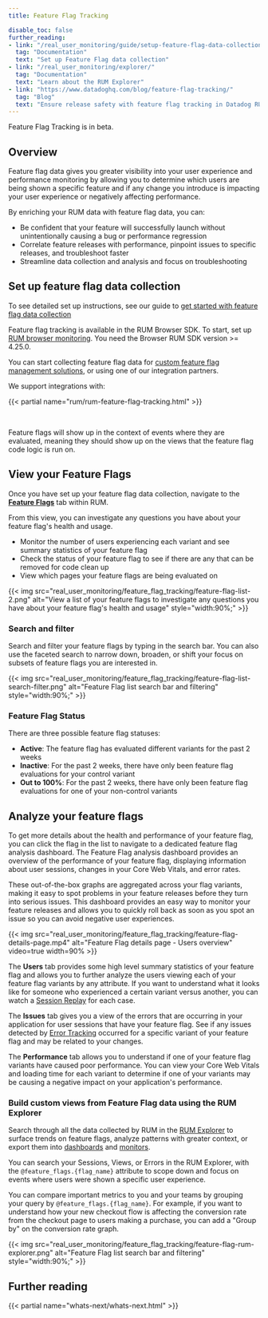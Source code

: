 ```yaml
---
title: Feature Flag Tracking

disable_toc: false
further_reading:
- link: "/real_user_monitoring/guide/setup-feature-flag-data-collection/"
  tag: "Documentation"
  text: "Set up Feature Flag data collection"
- link: "/real_user_monitoring/explorer/"
  tag: "Documentation"
  text: "Learn about the RUM Explorer"
- link: "https://www.datadoghq.com/blog/feature-flag-tracking/"
  tag: "Blog"
  text: "Ensure release safety with feature flag tracking in Datadog RUM"
---
```


<div class="alert alert-warning">
    Feature Flag Tracking is in beta.
</div>

## Overview

Feature flag data gives you greater visibility into your user experience and performance monitoring by allowing you to determine which users are being shown a specific feature and if any change you introduce is impacting your user experience or negatively affecting performance.

By enriching your RUM data with feature flag data, you can:
- Be confident that your feature will successfully launch without unintentionally causing a bug or performance regression
- Correlate feature releases with performance, pinpoint issues to specific releases, and troubleshoot faster
- Streamline data collection and analysis and focus on troubleshooting

## Set up feature flag data collection

To see detailed set up instructions, see our guide to [get started with feature flag data collection][1]

Feature flag tracking is available in the RUM Browser SDK. To start, set up [RUM browser monitoring][2]. You need the Browser RUM SDK version >= 4.25.0.

You can start collecting feature flag data for [custom feature flag management solutions][3], or using one of our integration partners.

We support integrations with:

{{< partial name="rum/rum-feature-flag-tracking.html" >}}

</br>

Feature flags will show up in the context of events where they are evaluated, meaning they should show up on the views that the feature flag code logic is run on.

## View your Feature Flags

Once you have set up your feature flag data collection, navigate to the [**Feature Flags**][4] tab within RUM.

From this view, you can investigate any questions you have about your feature flag's health and usage.
- Monitor the number of users experiencing each variant and see summary statistics of your feature flag
- Check the status of your feature flag to see if there are any that can be removed for code clean up
- View which pages your feature flags are being evaluated on

{{< img src="real_user_monitoring/feature_flag_tracking/feature-flag-list-2.png" alt="View a list of your feature flags to investigate any questions you have about your feature flag's health and usage" style="width:90%;" >}}


### Search and filter
Search and filter your feature flags by typing in the search bar. You can also use the faceted search to narrow down, broaden, or shift your focus on subsets of feature flags you are interested in.

{{< img src="real_user_monitoring/feature_flag_tracking/feature-flag-list-search-filter.png" alt="Feature Flag list search bar and filtering" style="width:90%;" >}}

### Feature Flag Status
There are three possible feature flag statuses:
- **Active**: The feature flag has evaluated different variants for the past 2 weeks
- **Inactive**: For the past 2 weeks, there have only been feature flag evaluations for your control variant
- **Out to 100%**: For the past 2 weeks, there have only been feature flag evaluations for one of your non-control variants

## Analyze your feature flags
To get more details about the health and performance of your feature flag, you can click the flag in the list to navigate to a dedicated feature flag analysis dashboard. The Feature Flag analysis dashboard provides an overview of the performance of your feature flag, displaying information about user sessions, changes in your Core Web Vitals, and error rates.

These out-of-the-box graphs are aggregated across your flag variants, making it easy to spot problems in your feature releases before they turn into serious issues. This dashboard provides an easy way to monitor your feature releases and allows you to quickly roll back as soon as you spot an issue so you can avoid negative user experiences.

{{< img src="real_user_monitoring/feature_flag_tracking/feature-flag-details-page.mp4" alt="Feature Flag details page - Users overview" video=true width=90% >}}


The **Users** tab provides some high level summary statistics of your feature flag and allows you to further analyze the users viewing each of your feature flag variants by any attribute. If you want to understand what it looks like for someone who experienced a certain variant versus another, you can watch a [Session Replay][5] for each case.

The **Issues** tab gives you a view of the errors that are occurring in your application for user sessions that have your feature flag. See if any issues detected by [Error Tracking][6] occurred for a specific variant of your feature flag and may be related to your changes.

The **Performance** tab allows you to understand if one of your feature flag variants have caused poor performance. You can view your Core Web Vitals and loading time for each variant to determine if one of your variants may be causing a negative impact on your application's performance.

### Build custom views from Feature Flag data using the RUM Explorer
Search through all the data collected by RUM in the [RUM Explorer][7] to surface trends on feature flags, analyze patterns with greater context, or export them into [dashboards][8] and [monitors][9].

You can search your Sessions, Views, or Errors in the RUM Explorer, with the `@feature_flags.{flag_name}` attribute to scope down and focus on events where users were shown a specific user experience.

You can compare important metrics to you and your teams by grouping your query by `@feature_flags.{flag_name}`. For example, if you want to understand how your new checkout flow is affecting the conversion rate from the checkout page to users making a purchase, you can add a "Group by" on the conversion rate graph.

{{< img src="real_user_monitoring/feature_flag_tracking/feature-flag-rum-explorer.png" alt="Feature Flag list search bar and filtering" style="width:90%;" >}}

## Further reading

{{< partial name="whats-next/whats-next.html" >}}

[1]: /real_user_monitoring/guide/setup-feature-flag-data-collection/
[2]: /real_user_monitoring/browser#setup
[3]: /real_user_monitoring/guide/setup-feature-flag-data-collection/?tab=npm#custom-feature-flag-management
[4]: https://app.datadoghq.com/rum/feature-flags
[5]: /real_user_monitoring/session_replay/browser/
[6]: /real_user_monitoring/error_tracking/explorer/#explore-your-issues
[7]: https://app.datadoghq.com/rum/explorer
[8]: /dashboards/
[9]: /monitors/#create-monitors
